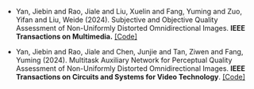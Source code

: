 - Yan, Jiebin and Rao, Jiale and Liu, Xuelin and Fang, Yuming and Zuo, Yifan and Liu, Weide (2024). Subjective and Objective Quality Assessment of Non-Uniformly Distorted Omnidirectional Images. <strong>IEEE Transactions on Multimedia.</strong> [[Code]](https://github.com/RJL2000/OIQAND)

- Yan, Jiebin and Rao, Jiale and Chen, Junjie and Tan, Ziwen and Fang, Yuming (2024). Multitask Auxiliary Network for Perceptual Quality Assessment of Non-Uniformly Distorted Omnidirectional Images. <strong>IEEE Transactions on Circuits and Systems for Video Technology</strong>. [[Code]](https://github.com/RJL2000/MTAOIQA)



